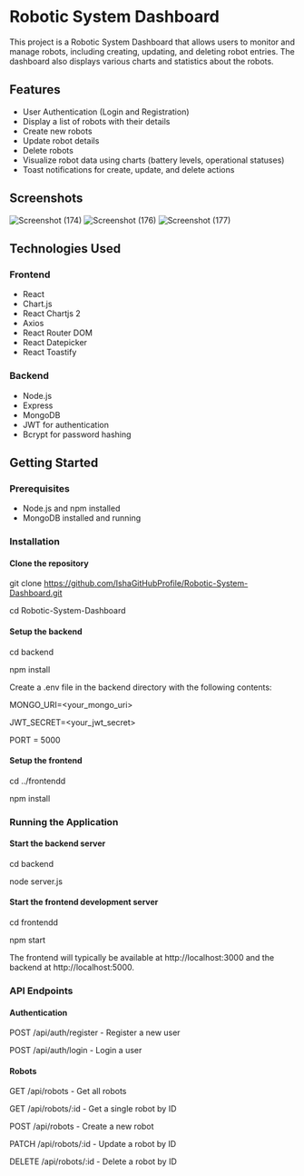 # Robotic System Dashboard

This project is a Robotic System Dashboard that allows users to monitor and manage robots, including creating, updating, and deleting robot entries. The dashboard also displays various charts and statistics about the robots.

## Features

- User Authentication (Login and Registration)
- Display a list of robots with their details
- Create new robots
- Update robot details
- Delete robots
- Visualize robot data using charts (battery levels, operational statuses)
- Toast notifications for create, update, and delete actions

## Screenshots 
![Screenshot (174)](https://github.com/IshaGitHubProfile/assignment-eric/assets/143515190/0a595089-52be-495b-932b-4d7fdd0a1598)
![Screenshot (176)](https://github.com/IshaGitHubProfile/assignment-eric/assets/143515190/a8a5af26-290c-46af-8a5f-7b7cd96477a9)
![Screenshot (177)](https://github.com/IshaGitHubProfile/assignment-eric/assets/143515190/152d0f00-9acb-44dd-9ff2-5e50e33903a6)


## Technologies Used

### Frontend

- React
- Chart.js
- React Chartjs 2
- Axios
- React Router DOM
- React Datepicker
- React Toastify

### Backend

- Node.js
- Express
- MongoDB
- JWT for authentication
- Bcrypt for password hashing

## Getting Started

### Prerequisites

- Node.js and npm installed
- MongoDB installed and running

### Installation

#### Clone the repository

git clone https://github.com/IshaGitHubProfile/Robotic-System-Dashboard.git

cd Robotic-System-Dashboard

#### Setup the backend

cd backend

npm install

Create a .env file in the backend directory with the following contents:

MONGO_URI=<your_mongo_uri>

JWT_SECRET=<your_jwt_secret>

PORT = 5000

#### Setup the frontend

cd ../frontendd

npm install

### Running the Application

#### Start the backend server

cd backend

node server.js

#### Start the frontend development server

cd frontendd

npm start

The frontend will typically be available at http://localhost:3000 and the backend at http://localhost:5000.

### API Endpoints

#### Authentication

POST /api/auth/register - Register a new user

POST /api/auth/login - Login a user

#### Robots

GET /api/robots - Get all robots

GET /api/robots/:id - Get a single robot by ID

POST /api/robots - Create a new robot

PATCH /api/robots/:id - Update a robot by ID

DELETE /api/robots/:id - Delete a robot by ID

